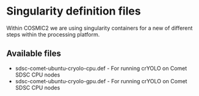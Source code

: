 # Singularity definition files 
Within COSMIC2 we are using singularity containers for a new of different steps within the processing platform. 

## Available files
* sdsc-comet-ubuntu-cryolo-cpu.def - For running crYOLO on Comet SDSC CPU nodes
* sdsc-comet-ubuntu-cryolo-gpu.def - For running crYOLO on Comet SDSC CPU nodes
